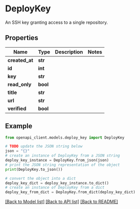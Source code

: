 # DeployKey

An SSH key granting access to a single repository.

## Properties

Name | Type | Description | Notes
------------ | ------------- | ------------- | -------------
**created_at** | **str** |  | 
**id** | **int** |  | 
**key** | **str** |  | 
**read_only** | **bool** |  | 
**title** | **str** |  | 
**url** | **str** |  | 
**verified** | **bool** |  | 

## Example

```python
from openapi_client.models.deploy_key import DeployKey

# TODO update the JSON string below
json = "{}"
# create an instance of DeployKey from a JSON string
deploy_key_instance = DeployKey.from_json(json)
# print the JSON string representation of the object
print(DeployKey.to_json())

# convert the object into a dict
deploy_key_dict = deploy_key_instance.to_dict()
# create an instance of DeployKey from a dict
deploy_key_from_dict = DeployKey.from_dict(deploy_key_dict)
```
[[Back to Model list]](../README.md#documentation-for-models) [[Back to API list]](../README.md#documentation-for-api-endpoints) [[Back to README]](../README.md)


